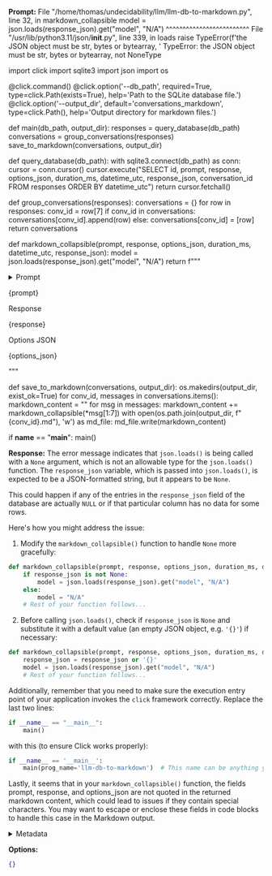 **Prompt:**
  File "/home/thomas/undecidability/llm/llm-db-to-markdown.py", line 32, in markdown_collapsible
    model = json.loads(response_json).get("model", "N/A")
            ^^^^^^^^^^^^^^^^^^^^^^^^^
  File "/usr/lib/python3.11/json/__init__.py", line 339, in loads
    raise TypeError(f'the JSON object must be str, bytes or bytearray, '
TypeError: the JSON object must be str, bytes or bytearray, not NoneType

import click
import sqlite3
import json
import os

@click.command()
@click.option('--db_path', required=True, type=click.Path(exists=True), help='Path to the SQLite database file.')
@click.option('--output_dir', default='conversations_markdown', type=click.Path(), help='Output directory for markdown files.')

def main(db_path, output_dir):
    responses = query_database(db_path)
    conversations = group_conversations(responses)
    save_to_markdown(conversations, output_dir)

def query_database(db_path):
    with sqlite3.connect(db_path) as conn:
        cursor = conn.cursor()
        cursor.execute("SELECT id, prompt, response, options_json, duration_ms, datetime_utc, response_json, conversation_id FROM responses ORDER BY datetime_utc")
        return cursor.fetchall()

def group_conversations(responses):
    conversations = {}
    for row in responses:
        conv_id = row[7]
        if conv_id in conversations:
            conversations[conv_id].append(row)
        else:
            conversations[conv_id] = [row]
    return conversations

def markdown_collapsible(prompt, response, options_json, duration_ms, datetime_utc, response_json):
    model = json.loads(response_json).get("model", "N/A")
    return f"""
<details>
<summary>Prompt

{prompt}

Response

{response}

Options JSON

{options_json}</summary>
Duration (ms): {duration_ms}
Datetime (UTC): {datetime_utc}
Model: {model}
</details>
"""

def save_to_markdown(conversations, output_dir):
    os.makedirs(output_dir, exist_ok=True)
    for conv_id, messages in conversations.items():
        markdown_content = ""
        for msg in messages:
            markdown_content += markdown_collapsible(*msg[1:7])
        with open(os.path.join(output_dir, f"{conv_id}.md"), 'w') as md_file:
            md_file.write(markdown_content)

if __name__ == "__main__":
    main()

**Response:**
The error message indicates that `json.loads()` is being called with a `None` argument, which is not an allowable type for the `json.loads()` function. The `response_json` variable, which is passed into `json.loads()`, is expected to be a JSON-formatted string, but it appears to be `None`.

This could happen if any of the entries in the `response_json` field of the database are actually `NULL` or if that particular column has no data for some rows.

Here's how you might address the issue:

1. Modify the `markdown_collapsible()` function to handle `None` more gracefully:

```python
def markdown_collapsible(prompt, response, options_json, duration_ms, datetime_utc, response_json):
    if response_json is not None:
        model = json.loads(response_json).get("model", "N/A")
    else:
        model = "N/A"
    # Rest of your function follows...
```

2. Before calling `json.loads()`, check if `response_json` is `None` and substitute it with a default value (an empty JSON object, e.g. `'{}'`) if necessary:

```python
def markdown_collapsible(prompt, response, options_json, duration_ms, datetime_utc, response_json):
    response_json = response_json or '{}'
    model = json.loads(response_json).get("model", "N/A")
    # Rest of your function follows...
```

Additionally, remember that you need to make sure the execution entry point of your application invokes the `click` framework correctly. Replace the last two lines:

```python
if __name__ == "__main__":
    main()
```

with this (to ensure Click works properly):

```python
if __name__ == '__main__':
    main(prog_name='llm-db-to-markdown')  # This name can be anything you want
```

Lastly, it seems that in your `markdown_collapsible()` function, the fields prompt, response, and options_json are not quoted in the returned markdown content, which could lead to issues if they contain special characters. You may want to escape or enclose these fields in code blocks to handle this case in the Markdown output.

<details><summary>Metadata</summary>

- Duration: 10541 ms
- Datetime: 2024-01-14T14:56:16.997085
- Model: gpt-4-1106-preview

</details>

**Options:**
```json
{}
```


